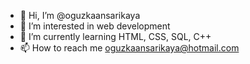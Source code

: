 - 👋 Hi, I’m @oguzkaansarikaya
- 👀 I’m interested in web development
- 🌱 I’m currently learning HTML, CSS, SQL, C++
- 📫 How to reach me oguzkaansarikaya@hotmail.com

<!---
oguzkaansarikaya/oguzkaansarikaya is a ✨ special ✨ repository because its `README.md` (this file) appears on your GitHub profile.
You can click the Preview link to take a look at your changes.
--->
